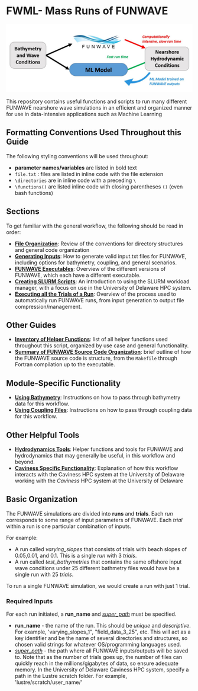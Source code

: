 # FWML- Mass Runs of FUNWAVE 
![alt text](doc/figures/ML_FUNWAVE_diagram.JPG "Title")

This repository contains useful functions and scripts to run many different FUNWAVE nearshore wave simulations in an efficient
and organized manner for use in data-intensive applications such as Machine Learning

## Formatting Conventions Used Throughout this Guide
The following styling conventions will be used throughout:

* **parameter names/variables** are listed in bold text
* `file.txt` : files are listed in inline code with the file extension
* `\directories` are in inline code with a preceding `\`
* `\functions()` are listed inline code with closing parentheses `()` (even bash functions)
	
## Sections

To get familiar with the general workflow, the following should be read in order:

* [**File Organization**](doc/file_structure.md): Review of the conventions for directory structures and general
code organization
* [**Generating Inputs**](doc/input_generation.md): How to generate valid input.txt files for FUNWAVE, including
options for bathymetry, coupling, and general scenarios.
* [**FUNWAVE Executables**](doc/FW_exec.md): Overview of the different versions of FUNWAVE, which each have a different executable.
* [**Creating SLURM Scripts**](doc/slurm/slurm_preambles.md): An introduction to using the SLURM workload manager,
with a focus on use in the University of Delaware HPC system.
* [**Executing all the Trials of a Run**](doc/running.md): Overview of the process used to automatically run
FUNWAVE runs, from input generation to output file compression/management.

## Other Guides
* [**Inventory of Helper Functions**](/functions/README.md): list of all helper functions used throughout this script, organized by use case and general functionality.
* [**Summary of FUNWAVE Source Code Organization**](/doc/FW_organization.md): brief outline of how the FUNWAVE source code is structure, from the `Makefile` through Fortran compilation up to the executable.

## Module-Specific Functionality
* [**Using Bathymetry**](doc/bathy/make_bathy.md): Instructions on how to pass through bathymetry data for this workflow.
* [**Using Coupling Files**](doc/coupling/make_coupling.md): Instructions on how to pass through coupling data for this workflow.

## Other Helpful Tools
* [**Hydrodynamics Tools**](doc/running.md): Helper functions and tools for FUNWAVE and hydrodynamics that may generally be useful, in this workflow and beyond.
* [**Caviness Specific Functionality**](doc/running.md): Explanation of how this workflow interacts with the Caviness HPC system at the University of Delaware working with the *Caviness* HPC system at the University of Delaware

## Basic Organization

The FUNWAVE simulations are divided into **runs** and **trials**. Each *run* corresponds to some 
range of input parameters of FUNWAVE. Each *trial* within a run is one particular combination 
of inputs.

For example:
* A run called *varying_slopes* that consists of trials with beach slopes of 0.05,0.01, and 0.1.
  This is a single *run* with 3 *trials*.
* A run called *test_bathymetries*  that contains the same offshore input wave conditions under 
25 different bathmetry files would have be a single run with 25 *trials*.

To run a single FUNWAVE simulation, we would create a run with just 1 trial. 



### Required Inputs

For each run initiated, a **run_name** and <ins>*super_path*</ins> must be specified.
* **run_name** - the name of the run. This should be *unique* and *descriptive*. For example, 
'varying_slopes_1", "field_data_3_25", etc. This will act as a key identifier and be the name 
of several directories and structures, so chosen valid strings for whatever OS/programming
languages used.
* <ins>*super_path*</ins> - the path where all FUNWAVE inputs/outputs will be saved to. Note that as
the number of trials goes up, the number of files can quickly reach in the millions/gigabytes
of data, so ensure adequate memory. In the University of Delaware Caviness HPC system, specify
a path in the Lustre scratch folder. For example, 'lustre/scratch/user_name/'

